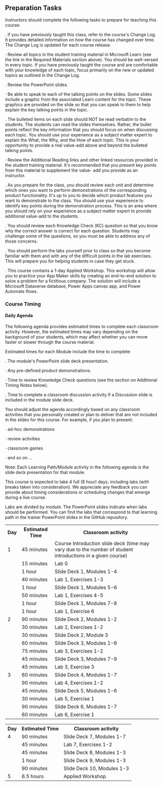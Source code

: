 ## Preparation Tasks

Instructors should complete the following tasks to prepare for teaching this course:

. If you have previously taught this class, refer to the course's Change Log. It provides detailed
information on how the course has changed over time. The Change Log is updated for each course
release.

· Review all topics in the student training material in Microsoft Learn (see the link in the Required
Materials section above). You should be well-versed in every topic. If you have previously taught the
course and are comfortable with your knowledge of each topic, focus primarily on the new or updated
topics as outlined in the Change Log.

<!-- PageNumber="Page 6" -->
<!-- PageBreak -->

<!-- PageHeader="Trainer Preparation Guide: PL-200T00" -->
<!-- PageHeader="April 2025" -->

. Review the PowerPoint slides.

· Be able to speak to each of the talking points on the slides. Some slides include a graphic from
the associated Learn content for the topic. These graphics are provided on the slide so that
you can speak to them to help explain the key talking points in the topic.

. The bulleted items on each slide should NOT be read verbatim to the students. The students
can read the slides themselves. Rather, the bullet points reflect the key information that you
should focus on when discussing each topic. You should use your experience as a subject
matter expert to explain the What, the Why, and the How of each topic. This is your
opportunity to provide a real value-add above and beyond the bulleted talking points.

· Review the Additional Reading links and other linked resources provided in the student training
material. It's recommended that you present key points from this material to supplement the value-
add you provide as an instructor.

. As you prepare for the class, you should review each unit and determine which ones you want to
perform demonstrations of the corresponding product functionality. It's up to you to decide which
product features you want to demonstrate to the class. You should use your experience to identify key
points during the demonstration process. This is an area where you should rely on your experience
as a subject matter expert to provide additional value-add to the students.

. You should review each Knowledge Check (KC) question so that you know why the correct answer is
correct for each question. Students may challenge some of the questions, so you must be able to
address any of those concerns.

. You should perform the labs yourself prior to class so that you become familiar with them and with
any of the difficult points in the lab exercises. This will prepare you for helping students in case they
get stuck.

. This course contains a 1-day Applied Workshop. This workshop will allow you to practice your App
Maker skills by creating an end-to-end solution to solve a problem for a fictitious company. The
solution will include a Microsoft Dataverse database, Power Apps canvas app, and Power Automate
flows.


### Course Timing


#### Daily Agenda

The following agenda provides estimated times to complete each classroom activity. However, the
estimated times may vary depending on the background of your students, which may affect whether you
can move faster or slower through the course material.

Estimated times for each Module include the time to complete:

. The module's PowerPoint slide deck presentation.

· Any pre-defined product demonstrations.

· Time to review Knowledge Check questions (see the section on Additional Timing Notes below).

. Time to complete a classroom discussion activity if a Discussion slide is included in the module
slide deck.

You should adjust the agenda accordingly based on any classroom activities that you personally created or
plan to deliver that are not included in the slides for this course. For example, if you plan to present:

· ad-hoc demonstrations

<!-- PageNumber="Page 7" -->
<!-- PageBreak -->

<!-- PageHeader="April 2025" -->
<!-- PageHeader="Trainer Preparation Guide: PL-200T00" -->

· review activities

· classroom games

· and so on ...

Note: Each Learning Path/Module activity in the following agenda is the slide deck presentation for that
module.

This course is expected to take 4 full (8 hour) days, including labs (with breaks taken into consideration).
We appreciate any feedback you can provide about timing considerations or scheduling changes that
emerge during a live course.

Labs are divided by module. The PowerPoint slides indicate when labs should be performed. You can find
the labs that correspond to that learning path in the trainer PowerPoint slides in the GitHub repository.


<table>
<tr>
<th>Day</th>
<th>Estimated Time</th>
<th>Classroom activity</th>
</tr>
<tr>
<td>1</td>
<td>45 minutes</td>
<td>Course Introduction slide deck (time may vary due to the number of student introductions in a given course)</td>
</tr>
<tr>
<td></td>
<td>15 minutes</td>
<td>Lab 0</td>
</tr>
<tr>
<td></td>
<td>1 hour</td>
<td>Slide Deck 1, Modules 1-4</td>
</tr>
<tr>
<td></td>
<td>40 minutes</td>
<td>Lab 1, Exercises 1-3</td>
</tr>
<tr>
<td></td>
<td>1 hour</td>
<td>Slide Deck 1, Modules 5-6</td>
</tr>
<tr>
<td></td>
<td>50 minutes</td>
<td>Lab 1, Exercises 4-5</td>
</tr>
<tr>
<td></td>
<td>1 hour</td>
<td>Slide Deck 1, Modules 7-8</td>
</tr>
<tr>
<td></td>
<td>1 hour</td>
<td>Lab 1, Exercise 6</td>
</tr>
<tr>
<td>2</td>
<td>90 minutes</td>
<td>Slide Deck 2, Modules 1-2</td>
</tr>
<tr>
<td></td>
<td>30 minutes</td>
<td>Lab 2, Exercises 1-2</td>
</tr>
<tr>
<td></td>
<td>30 minutes</td>
<td>Slide Deck 2, Module 3</td>
</tr>
<tr>
<td></td>
<td>60 minutes</td>
<td>Slide Deck 3, Modules 1-6</td>
</tr>
<tr>
<td></td>
<td>75 minutes</td>
<td>Lab 3, Exercises 1-2</td>
</tr>
<tr>
<td></td>
<td>45 minutes</td>
<td>Slide Deck 3, Modules 7-9</td>
</tr>
<tr>
<td></td>
<td>45 minutes</td>
<td>Lab 3, Exercise 3</td>
</tr>
<tr>
<td>3</td>
<td>60 minutes</td>
<td>Slide Deck 4, Modules 1-7</td>
</tr>
<tr>
<td></td>
<td>90 minutes</td>
<td>Lab 4, Exercises 1-2</td>
</tr>
<tr>
<td></td>
<td>45 minutes</td>
<td>Slide Deck 5, Modules 1-6</td>
</tr>
<tr>
<td></td>
<td>30 minutes</td>
<td>Lab 5, Exercise 1</td>
</tr>
<tr>
<td></td>
<td>90 minutes</td>
<td>Slide Deck 6, Modules 1-7</td>
</tr>
<tr>
<td></td>
<td>60 minutes</td>
<td>Lab 6, Exercise 1</td>
</tr>
</table>


<!-- PageNumber="Page 8" -->
<!-- PageBreak -->

<!-- PageHeader="April 2025" -->
<!-- PageHeader="Trainer Preparation Guide: PL-200T00" -->


<table>
<tr>
<th>Day</th>
<th>Estimated Time</th>
<th>Classroom activity</th>
</tr>
<tr>
<td>4</td>
<td>90 minutes</td>
<td>Slide Deck 7, Modules 1-7</td>
</tr>
<tr>
<td></td>
<td>45 minutes</td>
<td>Lab 7, Exercises 1-2</td>
</tr>
<tr>
<td></td>
<td>45 minutes</td>
<td>Slide Deck 8, Modules 1-3</td>
</tr>
<tr>
<td></td>
<td>1 hour</td>
<td>Slide Deck 9, Modules 1-3</td>
</tr>
<tr>
<td></td>
<td>90 minutes</td>
<td>Slide Deck 10, Modules 1-3</td>
</tr>
<tr>
<td>5</td>
<td>6.5 hours</td>
<td>Applied Workshop</td>
</tr>
</table>